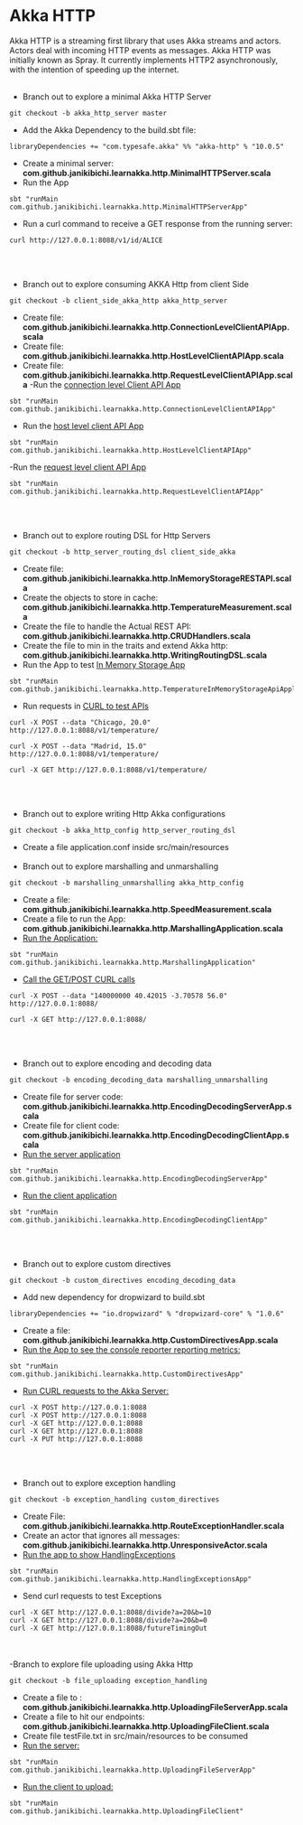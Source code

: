# Akka HTTP

Akka HTTP is a streaming first library that uses Akka streams and actors. Actors deal with incoming HTTP events as messages.
Akka HTTP was initially known as Spray. It currently implements HTTP2 asynchronously, with the intention of speeding up the internet.
<br><br>
- Branch out to explore a minimal Akka HTTP Server
````
git checkout -b akka_http_server master
````
- Add the Akka Dependency to the build.sbt file:
````
libraryDependencies += "com.typesafe.akka" %% "akka-http" % "10.0.5"
````
- Create a minimal server: <b>com.github.janikibichi.learnakka.http.MinimalHTTPServer.scala</b>
- Run the App
````
sbt "runMain com.github.janikibichi.learnakka.http.MinimalHTTPServerApp"
````
- Run a curl command to receive a GET response from the running server:
````
curl http://127.0.0.1:8088/v1/id/ALICE
````
<br><br>
- Branch out to explore consuming AKKA Http from client Side
````
git checkout -b client_side_akka_http akka_http_server
````
- Create file: <b>com.github.janikibichi.learnakka.http.ConnectionLevelClientAPIApp.scala</b>
- Create file: <b>com.github.janikibichi.learnakka.http.HostLevelClientAPIApp.scala</b>
- Create file: <b>com.github.janikibichi.learnakka.http.RequestLevelClientAPIApp.scala</b>
-Run the [connection level Client API App](https://asciinema.org/a/au41haWcDr8Yc4lHQU9RyfAzW)
````
sbt "runMain com.github.janikibichi.learnakka.http.ConnectionLevelClientAPIApp"
````
- Run the [host level client API App](https://asciinema.org/a/YJ48yhY3ckRFB9bN9cnEcpfyS)
````
sbt "runMain com.github.janikibichi.learnakka.http.HostLevelClientAPIApp"
````
-Run the [request level client API App](https://asciinema.org/a/FeyOM6b5yYWykLmvXtCn5HuGe)
````
sbt "runMain com.github.janikibichi.learnakka.http.RequestLevelClientAPIApp"
````
<br><br>
- Branch out to explore routing DSL for Http Servers
````
git checkout -b http_server_routing_dsl client_side_akka

````
- Create file: <b>com.github.janikibichi.learnakka.http.InMemoryStorageRESTAPI.scala</b>
- Create the objects to store in cache: <b>com.github.janikibichi.learnakka.http.TemperatureMeasurement.scala</b>
- Create the file to handle the Actual REST API: <b>com.github.janikibichi.learnakka.http.CRUDHandlers.scala</b>
- Create the file to min in the traits and extend Akka http: <b>com.github.janikibichi.learnakka.http.WritingRoutingDSL.scala</b>
- Run the App to test [In Memory Storage App](https://asciinema.org/a/w8qcJBRYsNiz3S1pkaDzOLDVh)
````
sbt "runMain com.github.janikibichi.learnakka.http.TemperatureInMemoryStorageApiApplication"
````
- Run requests in [CURL to test APIs](https://asciinema.org/a/T7iEGH0dEB0J1kExxpW3dnSrP)
````
curl -X POST --data "Chicago, 20.0" http://127.0.0.1:8088/v1/temperature/

curl -X POST --data "Madrid, 15.0" http://127.0.0.1:8088/v1/temperature/

curl -X GET http://127.0.0.1:8088/v1/temperature/
````
<br><br>
- Branch out to explore writing Http Akka configurations
````
git checkout -b akka_http_config http_server_routing_dsl
````
- Create a file application.conf inside src/main/resources
<br><br>
- Branch out to explore marshalling and unmarshalling
````
git checkout -b marshalling_unmarshalling akka_http_config
````
- Create a file: <b>com.github.janikibichi.learnakka.http.SpeedMeasurement.scala</b>
- Create a file to run the App: <b>com.github.janikibichi.learnakka.http.MarshallingApplication.scala</b>
- [Run the Application:](https://asciinema.org/a/doWA6WtUhWnhQTRsFbxOAbNjD)
````
sbt "runMain com.github.janikibichi.learnakka.http.MarshallingApplication"
````
- [Call the GET/POST CURL calls](https://asciinema.org/a/iqV8ti2oR5EcTaENhCEINrbqH)
````
curl -X POST --data "140000000 40.42015 -3.70578 56.0" http://127.0.0.1:8088/

curl -X GET http://127.0.0.1:8088/
````
<br><br>
- Branch out to explore encoding and decoding data
````
git checkout -b encoding_decoding_data marshalling_unmarshalling
````
- Create file for server code: <b>com.github.janikibichi.learnakka.http.EncodingDecodingServerApp.scala</b>
- Create file for client code: <b>com.github.janikibichi.learnakka.http.EncodingDecodingClientApp.scala</b>
- [Run the server application](https://asciinema.org/a/KdvX89bRPjGHIYUET2rMQqCr8)
````
sbt "runMain com.github.janikibichi.learnakka.http.EncodingDecodingServerApp"
````
- [Run the client application](https://asciinema.org/a/WYRjII2IEN59eZMYHpv96wOHn)
````
sbt "runMain com.github.janikibichi.learnakka.http.EncodingDecodingClientApp"
````
<br><br>
- Branch out to explore custom directives
````
git checkout -b custom_directives encoding_decoding_data
````
- Add new dependency for dropwizard to build.sbt
````
libraryDependencies += "io.dropwizard" % "dropwizard-core" % "1.0.6"
````
- Create a file: <b>com.github.janikibichi.learnakka.http.CustomDirectivesApp.scala</b>
- [Run the App to see the console reporter reporting metrics:](https://asciinema.org/a/6zoN4JDnX0EhU9cwIFF7uXdVJ)
````
sbt "runMain com.github.janikibichi.learnakka.http.CustomDirectivesApp"
````
- [Run CURL requests to the Akka Server:](https://asciinema.org/a/pPt79wzZLVscKIqeEnW2c4ptS)
````
curl -X POST http://127.0.0.1:8088
curl -X POST http://127.0.0.1:8088
curl -X GET http://127.0.0.1:8088
curl -X GET http://127.0.0.1:8088
curl -X PUT http://127.0.0.1:8088
````
<br><br>
- Branch out to explore exception handling
````
git checkout -b exception_handling custom_directives
````
- Create File: <b>com.github.janikibichi.learnakka.http.RouteExceptionHandler.scala</b>
- Create an actor that ignores all messages: <b>com.github.janikibichi.learnakka.http.UnresponsiveActor.scala</b>
- [Run the app to show HandlingExceptions]()
````
sbt "runMain com.github.janikibichi.learnakka.http.HandlingExceptionsApp"
````
- Send curl requests to test Exceptions
````
curl -X GET http://127.0.0.1:8088/divide?a=20&b=10
curl -X GET http://127.0.0.1:8088/divide?a=20&b=0
curl -X GET http://127.0.0.1:8088/futureTimingOut
````
<br><br>
-Branch to explore file uploading using Akka Http
````
git checkout -b file_uploading exception_handling
````
- Create a file to : <b>com.github.janikibichi.learnakka.http.UploadingFileServerApp.scala</b>
- Create a file to hit our endpoints: <b>com.github.janikibichi.learnakka.http.UploadingFileClient.scala</b>
- Create file testFile.txt in src/main/resources to be consumed
- [Run the server:](https://asciinema.org/a/ksNhscDR9ojDtGbXPTu79plCD)
````
sbt "runMain com.github.janikibichi.learnakka.http.UploadingFileServerApp"
````
- [Run the client to upload:](https://asciinema.org/a/bvdhIg14cSfvieNgk8n1U7nDc)
````
sbt "runMain com.github.janikibichi.learnakka.http.UploadingFileClient"
````
